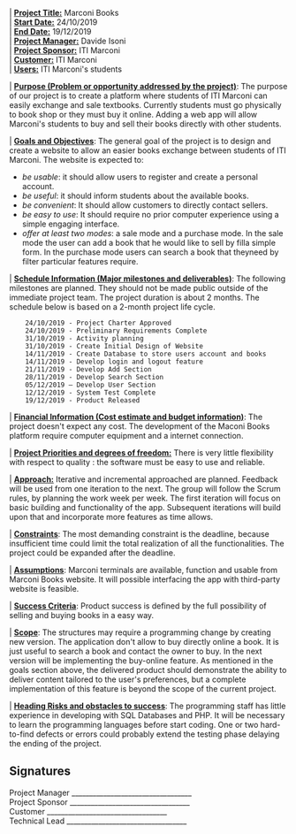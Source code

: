| <u>**Project Title:**</u> Marconi Books <br>
| <u>**Start Date:**</u> 24/10/2019 <br>
| <u>**End Date:**</u> 19/12/2019 <br>
| <u>**Project Manager:**</u> Davide Isoni <br>
| <u>**Project Sponsor:**</u> ITI Marconi <br>
| <u>**Customer:**</u> ITI Marconi <br>
| <u>**Users:**</u> ITI Marconi&#39;s students <br>

| <u>**Purpose (Problem or opportunity addressed by the project)**</u>: The purpose of our project is to create a platform where students of ITI Marconi can easily exchange and sale textbooks. Currently students must go physically to book shop or they must buy it online. Adding a web app will allow Marconi&#39;s students to buy and sell their books directly with other students. 

| <u>**Goals and Objectives**</u>: The general goal of the project is to design and create a website to allow an easier books exchange between students of ITI Marconi.  The website is expected to:

- *be usable*: it should allow users to register and create a personal account.
- *be useful*: it should inform students about the available books.
- *be convenient*: It should allow customers to directly contact sellers.
- *be easy to use*: It should require no prior computer experience using a simple engaging interface.
- *offer at least two modes*: a sale mode and a purchase mode. In the sale mode the user can add a book that he would like to sell by filla simple form. In the purchase mode users can search a book that theyneed by filter particular features require.

| <u>**Schedule Information (Major milestones and deliverables)**</u>: The following milestones are planned. They should not be made public outside of the immediate project team. The project duration is about 2 months. The schedule below is based on a 2-month project life cycle.
```
	24/10/2019 - Project Charter Approved
	24/10/2019 - Preliminary Requirements Complete
	31/10/2019 - Activity planning
	31/10/2019 - Create Initial Design of Website
	14/11/2019 - Create Database to store users account and books
	14/11/2019 - Develop login and logout feature
	21/11/2019 - Develop Add Section
	28/11/2019 - Develop Search Section
	05/12/2019 – Develop User Section
	12/12/2019 - System Test Complete
	19/12/2019 - Product Released 
```
| <u>**Financial Information (Cost estimate and budget information)**</u>: The project doesn't expect any cost. The development of the Maconi Books platform require computer equipment and a internet connection. 

| <u>**Project Priorities and degrees of freedom:**</u> There is very little flexibility with respect to quality : the software must be easy to use and reliable. 

| <u>**Approach:**</u> Iterative and incremental approached are planned.  Feedback will be used from one iteration to the next.  The group will follow the Scrum rules, by planning the work week per week. The first iteration will focus on basic building and functionality of the app.  Subsequent iterations will build upon that and incorporate more features as time allows.

| <u>**Constraints**</u>: The most demanding constraint is the deadline, because insufficient time could limit the total realization of all the functionalities. The project could be expanded after the deadline.

| <u>**Assumptions**</u>: Marconi terminals are available, function and usable from Marconi Books website. It will possible interfacing the app with third-party website is feasible.

| <u>**Success Criteria**</u>: Product success is defined by the full possibility of selling and buying books in a easy way. 

| <u>**Scope**</u>: The structures may require a programming change by creating new version. The application don't allow to buy directly online a book. It is just useful to search a book and contact the owner to buy. In the next version will be implementing the buy-online feature. As mentioned in the goals section above, the delivered product should demonstrate the ability to deliver content tailored to the user's preferences, but a complete implementation of this feature is beyond the scope of the current project.

| <u>**Heading Risks and obstacles to success**</u>:  The programming staff has little experience in developing with SQL Databases and PHP. It will be necessary to learn the programming languages before start coding. One or two hard-to-find defects or errors could probably extend the testing phase delaying the ending of the project.

## Signatures

Project Manager	\_\_\_\_\_\_\_\_\_\_\_\_\_\_\_\_\_\_\_\_\_\_\_\_\_\_\_\_\_\_\_\_\_\_<br>
Project Sponsor	\_\_\_\_\_\_\_\_\_\_\_\_\_\_\_\_\_\_\_\_\_\_\_\_\_\_\_\_\_\_\_\_\_\_<br>
Customer	\_\_\_\_\_\_\_\_\_\_\_\_\_\_\_\_\_\_\_\_\_\_\_\_\_\_\_\_\_\_\_\_\_\_<br>
Technical Lead 	\_\_\_\_\_\_\_\_\_\_\_\_\_\_\_\_\_\_\_\_\_\_\_\_\_\_\_\_\_\_\_\_\_\_<br>
